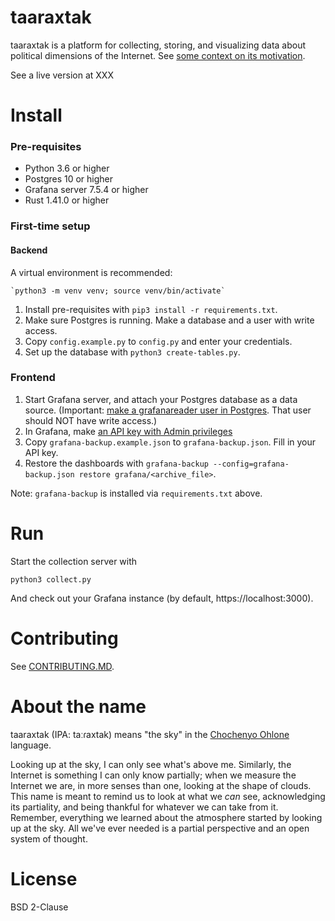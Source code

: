 # taaraxtak

taaraxtak is a platform for collecting, storing, and visualizing data about
political dimensions of the Internet. See [some context on its
motivation](https://nickmerrill.substack.com/p/the-story-so-far).

See a live version at XXX

# Install

### Pre-requisites

- Python 3.6 or higher
- Postgres 10 or higher
- Grafana server 7.5.4 or higher
- Rust 1.41.0 or higher

### First-time setup

#### Backend

A virtual environment is recommended:

```
`python3 -m venv venv; source venv/bin/activate`
```

1. Install pre-requisites with `pip3 install -r requirements.txt`. 
2. Make sure Postgres is running. Make a database and a user with write access.
3. Copy `config.example.py` to `config.py` and enter your credentials. 
4. Set up the database with `python3 create-tables.py`. 

### Frontend

1. Start Grafana server, and attach your Postgres database as a data source.
   (Important: [make a grafanareader user in
   Postgres](https://grafana.com/docs/grafana/latest/datasources/postgres/#database-user-permissions-important).
   That user should NOT have write access.)
2. In Grafana, make [an API key with Admin privileges](https://grafana.com/docs/grafana/latest/http_api/auth/)
3. Copy `grafana-backup.example.json` to `grafana-backup.json`. Fill in your API key.
3. Restore the dashboards with `grafana-backup --config=grafana-backup.json restore grafana/<archive_file>`.

Note: `grafana-backup` is installed via `requirements.txt` above.

# Run

Start the collection server with

```
python3 collect.py
```

And check out your Grafana instance (by default, https://localhost:3000).

# Contributing

See [CONTRIBUTING.MD](CONTRIBUTING.md).

# About the name

taaraxtak (IPA: taːɾaxtak) means "the sky" in the [Chochenyo
Ohlone](https://sogoreate-landtrust.org/lisjan-history-and-territory/) language.

Looking up at the sky, I can only see what's above me. Similarly, the Internet
is something I can only know partially; when we measure the Internet we are, in
more senses than one, looking at the shape of clouds. This name is meant to
remind us to look at what we *can* see, acknowledging its partiality, and being
thankful for whatever we can take from it. Remember, everything we learned about
the atmosphere started by looking up at the sky. All we've ever needed is a
partial perspective and an open system of thought.

# License

BSD 2-Clause
